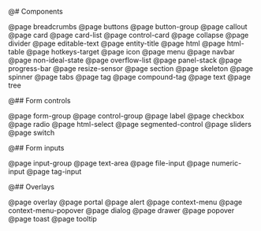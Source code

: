 @# Components

<!-- Exact ordering of items in the navbar: -->

@page breadcrumbs
@page buttons
@page button-group
@page callout
@page card
@page card-list
@page control-card
@page collapse
@page divider
@page editable-text
@page entity-title
@page html
@page html-table
@page hotkeys-target
@page icon
@page menu
@page navbar
@page non-ideal-state
@page overflow-list
@page panel-stack
@page progress-bar
@page resize-sensor
@page section
@page skeleton
@page spinner
@page tabs
@page tag
@page compound-tag
@page text
@page tree

@## Form controls

@page form-group
@page control-group
@page label
@page checkbox
@page radio
@page html-select
@page segmented-control
@page sliders
@page switch

@## Form inputs

@page input-group
@page text-area
@page file-input
@page numeric-input
@page tag-input

@## Overlays

@page overlay
@page portal
@page alert
@page context-menu
@page context-menu-popover
@page dialog
@page drawer
@page popover
@page toast
@page tooltip
